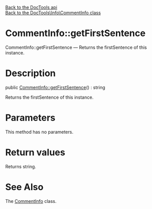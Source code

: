 [Back to the DocTools api](https://github.com/lingtalfi/DocTools/blob/master/doc/api/DocTools.md)<br>
[Back to the DocTools\Info\CommentInfo class](https://github.com/lingtalfi/DocTools/blob/master/doc/api/DocTools/Info/CommentInfo.md)


CommentInfo::getFirstSentence
================



CommentInfo::getFirstSentence — Returns the firstSentence of this instance.




Description
================


public [CommentInfo::getFirstSentence](https://github.com/lingtalfi/DocTools/blob/master/doc/api/DocTools/Info/CommentInfo/getFirstSentence.md)() : string




Returns the firstSentence of this instance.




Parameters
================

This method has no parameters.


Return values
================

Returns string.







See Also
================

The [CommentInfo](https://github.com/lingtalfi/DocTools/blob/master/doc/api/DocTools/Info/CommentInfo.md) class.
